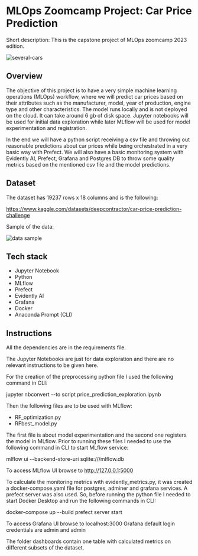 # MLOps Zoomcamp Project: Car Price Prediction
Short description: This is the capstone project of MLOps zoomcamp 2023 edition.

![several-cars](https://github.com/Sebasfac/mlops_zoomcamp_project_car_price_prediction/assets/48665389/a13cd8e2-12f5-42e7-984e-c270feacee2b)


## Overview
The objective of this project is to have a very simple machine learning operations (MLOps) workflow, where we will predict car prices based on their attributes such as the manufacturer, model, year of production, engine type and other characteristics. The model runs locally and is not deployed on the cloud. It can take around 6 gb of disk space.
Jupyter notebooks will be used for initial data exploration while later MLflow will be used for model experimentation and registration.

In the end we will have a python script receiving a csv file and throwing out reasonable predictions about car prices while being orchestrated in a very basic way with Prefect. We will also have a basic monitoring system with Evidently AI, Prefect, Grafana and Postgres DB to throw some quality metrics based on the mentioned csv file and the model predictions.

## Dataset
The dataset has 19237 rows x 18 columns and is the following:

https://www.kaggle.com/datasets/deepcontractor/car-price-prediction-challenge

Sample of the data:

![data sample](https://github.com/Sebasfac/mlops_zoomcamp_project_car_price_prediction/assets/48665389/d70669ac-64d4-41a7-acd2-ecadd2ec878c)


## Tech stack
* Jupyter Notebook
* Python
* MLflow
* Prefect
* Evidently AI
* Grafana
* Docker
* Anaconda Prompt (CLI)

## Instructions
All the dependencies are in the requirements file.


The Jupyter Notebooks are just for data exploration and there are no relevant instructions to be given here.


For the creation of the preprocessing python file I used the following command in CLI:

jupyter nbconvert --to script price_prediction_exploration.ipynb


Then the following files are to be used with MLflow:

* RF_optimization.py
* RFbest_model.py



The first file is about model experimentation and the second one registers the model in MLflow. Prior to running these files I needed to use the following command in CLI to start MLflow service:

mlflow ui --backend-store-uri sqlite:///mlflow.db

To access MLflow UI browse to http://127.0.0.1:5000

To calculate the monitoring metrics with evidently_metrics.py, it was created a docker-compose.yaml file for postgres, adminer and grafana services. A prefect server was also used. So, before running the python file I needed to start Docker Desktop and run the following commands in CLI:

docker-compose up --build
prefect server start

To access Grafana UI browse to localhost:3000
Grafana default login credentials are admin and admin

The folder dashboards contain one table with calculated metrics on different subsets of the dataset.
